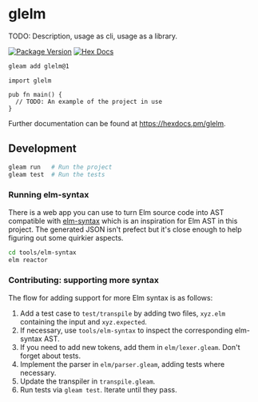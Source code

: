 # glelm

TODO: Description, usage as cli, usage as a library.

[![Package Version](https://img.shields.io/hexpm/v/glelm)](https://hex.pm/packages/glelm)
[![Hex Docs](https://img.shields.io/badge/hex-docs-ffaff3)](https://hexdocs.pm/glelm/)

```sh
gleam add glelm@1
```
```gleam
import glelm

pub fn main() {
  // TODO: An example of the project in use
}
```

Further documentation can be found at <https://hexdocs.pm/glelm>.

## Development

```sh
gleam run   # Run the project
gleam test  # Run the tests
```

### Running elm-syntax

There is a web app you can use to turn Elm source code into AST compatible with
[elm-syntax](https://package.elm-lang.org/packages/stil4m/elm-syntax/7.3.8/)
which is an inspiration for Elm AST in this project. The generated JSON isn't
prefect but it's close enough to help figuring out some quirkier aspects.

``` sh
cd tools/elm-syntax
elm reactor
```

### Contributing: supporting more syntax

The flow for adding support for more Elm syntax is as follows:

1. Add a test case to `test/transpile` by adding two files, `xyz.elm` containing
   the input and `xyz.expected`.
2. If necessary, use `tools/elm-syntax` to inspect the corresponding elm-syntax
   AST.
3. If you need to add new tokens, add them in `elm/lexer.gleam`. Don't forget
   about tests.
4. Implement the parser in `elm/parser.gleam`, adding tests where necessary.
5. Update the transpiler in `transpile.gleam`.
6. Run tests via `gleam test`. Iterate until they pass.
